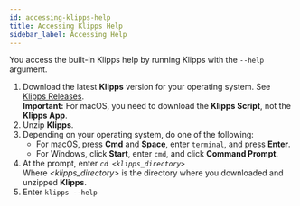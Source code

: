 ```yaml
---
id: accessing-klipps-help
title: Accessing Klipps Help
sidebar_label: Accessing Help
---
```


You access the built-in Klipps help by running Klipps with the `--help` argument.

1. Download the latest **Klipps** version for your operating system. See [Klipps Releases](https://github.com/rafalkaron/Klipps/releases).  
**Important:** For macOS, you need to download the **Klipps Script**, not the **Klipps App**.
2. Unzip **Klipps**.
3. Depending on your operating system, do one of the following:
    * For macOS, press **Cmd** and **Space**, enter `terminal`, and press **Enter**.
    * For Windows, click **Start**, enter `cmd`, and click **Command Prompt**.
4. At the prompt, enter *`cd <klipps_directory>`*  
Where *<klipps_directory>* is the directory where you downloaded and unzipped **Klipps**.
5. Enter `klipps --help`
